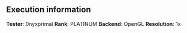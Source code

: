 ## Execution information

**Tester**: 0nyxprimal
**Rank**: PLATINUM
**Backend**: OpenGL
**Resolution**: 1x
